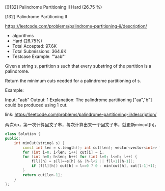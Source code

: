 [0132] Palindrome Partitioning II                                   Hard   (26.75 %)

<!--front-->	
[132] Palindrome Partitioning II  

https://leetcode.com/problems/palindrome-partitioning-ii/description/

* algorithms
* Hard (26.75%)
* Total Accepted:    97.6K
* Total Submissions: 364.6K
* Testcase Example:  '"aab"'

Given a string s, partition s such that every substring of the partition is a palindrome.

Return the minimum cuts needed for a palindrome partitioning of s.

Example:


Input: "aab"
Output: 1
Explanation: The palindrome partitioning ["aa","b"] could be produced using 1 cut.







<!--back-->

link: https://leetcode.com/problems/palindrome-partitioning-ii/description/

两次dp，第一次计算回文子串，每次计算出来一个回文子串，就更新mincut[h]。

```cpp
class Solution {
public:
    int minCut(string& s) {
        const int len = s.length(); int cut[len]; vector<vector<int>> f(len, vector<int>(len, 0));
        for (int i=0; i<len; i++) cut[i] = i;
        for (int h=0; h<len; h++) for (int l=0; l<=h; l++) {
            f[l][h] = s[l]==s[h] && (h-l<2 || f[l+1][h-1]);
            if (f[l][h]) cut[h] = l==0 ? 0 : min(cut[h], cut[l-1]+1);
        }
        return cut[len-1];
    }
};
```


